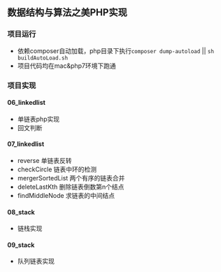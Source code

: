 ## 数据结构与算法之美PHP实现

### 项目运行
* 依赖composer自动加载，php目录下执行`composer dump-autoload` || `sh buildAutoLoad.sh`
* 项目代码均在mac&php7环境下跑通

### 项目实现
#### 06_linkedlist
* 单链表php实现
* 回文判断

#### 07_linkedlist
* reverse 单链表反转
* checkCircle 链表中环的检测
* mergerSortedList 两个有序的链表合并
* deleteLastKth 删除链表倒数第n个结点
* findMiddleNode 求链表的中间结点

#### 08_stack
* 链栈实现

#### 09_stack
* 队列链表实现
